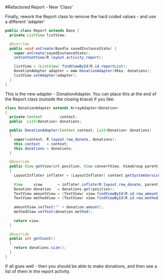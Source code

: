#Refactored Report - New 'Class'

Finally, rework the Report class to remove the hard coded values - and use a different 'adapter'

~~~java
public class Report extends Base {
  private ListView listView;

  @Override
  public void onCreate(Bundle savedInstanceState) {
    super.onCreate(savedInstanceState);
    setContentView(R.layout.activity_report);

    listView = (ListView) findViewById(R.id.reportList);
    DonationAdapter adapter = new DonationAdapter(this, donations);
    listView.setAdapter(adapter);
  }
}
~~~

This is the new adapter - DonationAdapter. You can place this at the end of the Report class (outside the closing brace) if you like:

~~~java
class DonationAdapter extends ArrayAdapter<Donation>
{
  private Context        context;
  public  List<Donation> donations;

  public DonationAdapter(Context context, List<Donation> donations)
  {
    super(context, R.layout.row_donate, donations);
    this.context   = context;
    this.donations = donations;
  }

  @Override
  public View getView(int position, View convertView, ViewGroup parent)
  {
    LayoutInflater inflater = (LayoutInflater) context.getSystemService(Context.LAYOUT_INFLATER_SERVICE);
 
    View     view       = inflater.inflate(R.layout.row_donate, parent, false);
    Donation donation   = donations.get(position);
    TextView amountView = (TextView) view.findViewById(R.id.row_amount);
    TextView methodView = (TextView) view.findViewById(R.id.row_method);
    
    amountView.setText("" + donation.amount);
    methodView.setText(donation.method);
    
    return view;
  }

  @Override
  public int getCount()
  {
    return donations.size();
  }
}
~~~

If all goes well - then you should be able to make donations, and then see a list of them in the report activity.


